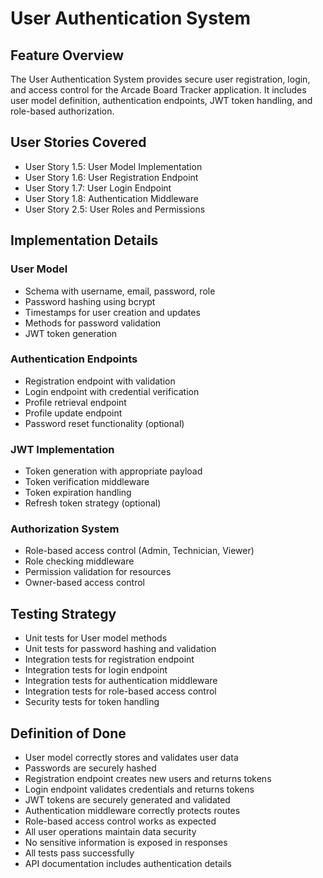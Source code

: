 # User Authentication System

## Feature Overview
The User Authentication System provides secure user registration, login, and access control for the Arcade Board Tracker application. It includes user model definition, authentication endpoints, JWT token handling, and role-based authorization.

## User Stories Covered
- User Story 1.5: User Model Implementation
- User Story 1.6: User Registration Endpoint
- User Story 1.7: User Login Endpoint
- User Story 1.8: Authentication Middleware
- User Story 2.5: User Roles and Permissions

## Implementation Details

### User Model
- Schema with username, email, password, role
- Password hashing using bcrypt
- Timestamps for user creation and updates
- Methods for password validation
- JWT token generation

### Authentication Endpoints
- Registration endpoint with validation
- Login endpoint with credential verification
- Profile retrieval endpoint
- Profile update endpoint
- Password reset functionality (optional)

### JWT Implementation
- Token generation with appropriate payload
- Token verification middleware
- Token expiration handling
- Refresh token strategy (optional)

### Authorization System
- Role-based access control (Admin, Technician, Viewer)
- Role checking middleware
- Permission validation for resources
- Owner-based access control

## Testing Strategy
- Unit tests for User model methods
- Unit tests for password hashing and validation
- Integration tests for registration endpoint
- Integration tests for login endpoint
- Integration tests for authentication middleware
- Integration tests for role-based access control
- Security tests for token handling

## Definition of Done
- User model correctly stores and validates user data
- Passwords are securely hashed
- Registration endpoint creates new users and returns tokens
- Login endpoint validates credentials and returns tokens
- JWT tokens are securely generated and validated
- Authentication middleware correctly protects routes
- Role-based access control works as expected
- All user operations maintain data security
- No sensitive information is exposed in responses
- All tests pass successfully
- API documentation includes authentication details
